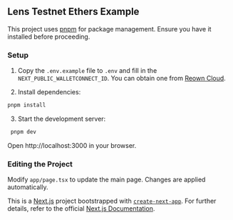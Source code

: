 ## Lens Testnet Ethers Example

This project uses [pnpm](https://pnpm.io) for package management. Ensure you have it installed before proceeding.

### Setup

1. Copy the `.env.example` file to `.env` and fill in the `NEXT_PUBLIC_WALLETCONNECT_ID`. You can obtain one from [Reown Cloud](https://cloud.reown.com).

2. Install dependencies:

```bash
pnpm install
```

3. Start the development server:

```bash
 pnpm dev
```

Open http://localhost:3000 in your browser.

### Editing the Project

Modify `app/page.tsx` to update the main page. Changes are applied automatically.

This is a [Next.js](https://nextjs.org) project bootstrapped with [`create-next-app`](https://nextjs.org/docs/app/api-reference/cli/create-next-app). For further details, refer to the official [Next.js Documentation](https://nextjs.org/docs).
